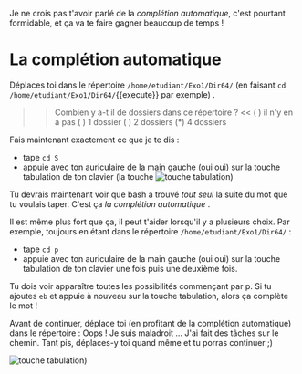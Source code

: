 Je ne crois pas t'avoir parlé de la *complétion automatique*, c'est pourtant formidable, et ça va te faire gagner beaucoup de temps !

# La complétion automatique

Déplaces toi dans le répertoire `/home/etudiant/Exo1/Dir64/` (en faisant `cd /home/etudiant/Exo1/Dir64/`{{execute}} par exemple) .

>> Combien y a-t il de dossiers dans ce répertoire ? <<
( ) il n'y en a pas
( ) 1 dossier
( ) 2 dossiers
(*) 4 dossiers

Fais maintenant exactement ce que je te dis :

* tape `cd S`
* appuie avec ton auriculaire de la main gauche (oui oui) sur la touche tabulation de ton clavier (la touche  ![touche tabulation](./assets/tab.png=5em))

Tu devrais maintenant voir que bash a trouvé *tout seul* la suite du mot que tu voulais taper. C'est ça *la complétion automatique* .

Il est même plus fort que ça, il peut t'aider lorsqu'il y a plusieurs choix. Par exemple, toujours en étant dans le répertoire `/home/etudiant/Exo1/Dir64/` :

* tape `cd p`
* appuie avec ton auriculaire de la main gauche (oui oui) sur la touche tabulation de ton clavier une fois puis une deuxième fois.

Tu dois voir apparaître toutes les possibilités commençant par p.
Si tu ajoutes `eb` et appuie à nouveau sur la touche tabulation, alors ça complète le mot !

Avant de continuer, déplace toi (en profitant de la complétion automatique) dans le répertoire  :
Oops ! Je suis maladroit ... J'ai fait des tâches sur le chemin. Tant pis, déplaces-y toi quand même et tu porras continuer ;)

![touche tabulation](./assets/cheminTache.png=5em))

